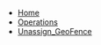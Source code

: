 <!-- docs/Unassign_GeoFence/_sidebar.md -->

* [Home](/)
* [Operations](/op/)
* [Unassign_GeoFence](/op/Unassign_GeoFence/)